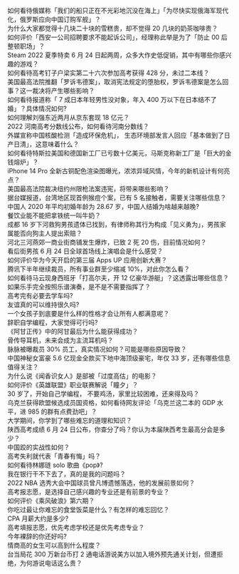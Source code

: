如何看待俄媒称「我们的船只正在不光彩地沉没在海上」「为尽快实现俄海军现代化，俄罗斯应向中国订购军舰」？  
为什么大家都觉得十几块二十块的雪糕贵，却不觉得 20 几块的奶茶咖啡贵？  
如何评价「西安一公司招聘要求不能起诉公司」，经理称此举是为了「防止 00 后整顿职场」？  
Steam 2022 夏季特卖 6 月 24 日起两周，众多大作史低促销，其中有哪些你感兴趣的游戏？  
如何看待高考钉子户梁实第二十六次参加高考获得 428 分，未过二本线？  
美国最高法院推翻「罗诉韦德案」，取消宪法规定的堕胎权，罗诉韦德案是怎么回事？这一裁决将产生哪些影响？  
如何看待报道称「 7 成日本年轻男性没对象，年入 400 万以下在日本结不了婚」？具体情况如何?  
如何理解刘强东近两月从京东套现 18 亿元？  
2022 河南高考分数线公布，如何看待河南分数线？  
外媒宣称中国核酸检测「造成环保危机」， 生态环境部发言人回应「基本做到了日产日清」，这意味着什么？  
如何看待特斯拉美国和德国新工厂已亏数十亿美元，马斯克称新工厂是「巨大的金钱熔炉」？  
iPhone 14 Pro 全新古铜配色渲染图曝光，浓浓异域风情，今年的新机设计有何亮点？  
美国最高法院裁决纽约州限枪法案违宪，将带来哪些影响？  
据台媒报道，台湾地区现首例猴痘个案，已有 5 名接触者，需要关注哪些信息？  
中国人 2020 年平均初婚年龄为 28.67 岁，中国人结婚为啥越来越晚?  
餐饮业能不能把拿铁统一叫牛奶？  
成都  16 岁下河救狗男孩遗体已找到，有律师称其行为构成「见义勇为」，男孩家属能否向狗主人提出索赔？  
河北三河燕郊一商业街商铺发生爆炸，已致 2 死 20 伤，目前情况如何？  
看后街男孩 6 月 24 日全球首场线上演唱会是什么感受？  
如何评价华为今天开启的第三届 Apps UP 应用创新大赛？  
腾讯下半年继续裁员，所有事业群至少缩减 10%，对此你怎么看？  
如何看待马云现身西班牙「打高尔夫，开 12 亿豪华游艇」？这透露出哪些信息？  
如果乐手完全按照乐谱演奏，是不是不需要指挥了？  
高考完有必要去学车吗?  
友谊真的可以维持很久吗?  
一个女孩子到底要是什么样的性格才会让所有人都满意呢？  
辞职自学编程，大家觉得可行吗?  
《阿甘正传》中的阿甘最后为什么能获得成功？  
骨传导耳机，未来会成为主流耳机吗？  
脉脉被曝裁员 30% 员工，真实情况如何？可能是哪些原因导致？  
中国神秘女富豪 5.6 亿现金全款买下地中海顶级豪宅，年仅 33 岁，还有哪些信息值得关注？  
为什么说《闻香识女人》是部被「过度高估」的电影？  
如何评价《英雄联盟》职业联赛解说「瞳夕」？  
30 岁了，开始自己学编程， 不要鸡汤，家里比较困难，还来得及吗？  
乌克兰获得欧盟候选成员国资格，如何看待网友评论「乌克兰这二本的 GDP 水平，进 985 的群有点费劲吧」？  
大学期间，你学到了哪些难忘的道理和知识？  
陕西高考成绩 6 月 24 日公布，你查分了吗？你认为本届陕西考生最高分会是多少？  
中国跤的实战性如何？  
高考失利就代表「青春有悔」吗？  
如何看待林娜琏 solo 歌曲《pop》?  
我在银行干不下去了，真的是我的问题吗？  
2022 NBA 选秀大会中国球员曾凡博遗憾落选，他的发展前景如何？  
高考报志愿，是选择自己感兴趣的专业还是有前景的专业？  
如何评价《乘风破浪》第六期？  
你吃过最让你难忘的食堂饭菜是什么？有怎样的难忘回忆？  
CPA 月薪大约是多少?  
高考填报志愿，优先考虑学校还是优先考虑专业？  
今年裸辞的你还好吗?  
情商高的女生可以高到什么程度？  
台当局花 300 万新台币打 2 通电话游说美方以加入境外预先通关计划，但遭拒绝，为何游说电话这么贵？  

